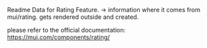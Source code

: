 Readme Data for Rating Feature.
-> information where it comes from mui/rating.
gets rendered outside and created.

please refer to the official documentation:
https://mui.com/components/rating/
